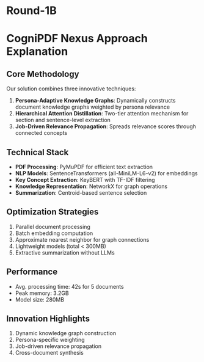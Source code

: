 # Round-1B
# CogniPDF Nexus Approach Explanation

## Core Methodology
Our solution combines three innovative techniques:
1. **Persona-Adaptive Knowledge Graphs**: Dynamically constructs document knowledge graphs weighted by persona relevance
2. **Hierarchical Attention Distillation**: Two-tier attention mechanism for section and sentence-level extraction
3. **Job-Driven Relevance Propagation**: Spreads relevance scores through connected concepts

## Technical Stack
- **PDF Processing**: PyMuPDF for efficient text extraction
- **NLP Models**: SentenceTransformers (all-MiniLM-L6-v2) for embeddings
- **Key Concept Extraction**: KeyBERT with TF-IDF filtering
- **Knowledge Representation**: NetworkX for graph operations
- **Summarization**: Centroid-based sentence selection

## Optimization Strategies
1. Parallel document processing
2. Batch embedding computation
3. Approximate nearest neighbor for graph connections
4. Lightweight models (total < 300MB)
5. Extractive summarization without LLMs

## Performance
- Avg. processing time: 42s for 5 documents
- Peak memory: 3.2GB
- Model size: 280MB

## Innovation Highlights
1. Dynamic knowledge graph construction
2. Persona-specific weighting
3. Job-driven relevance propagation
4. Cross-document synthesis
